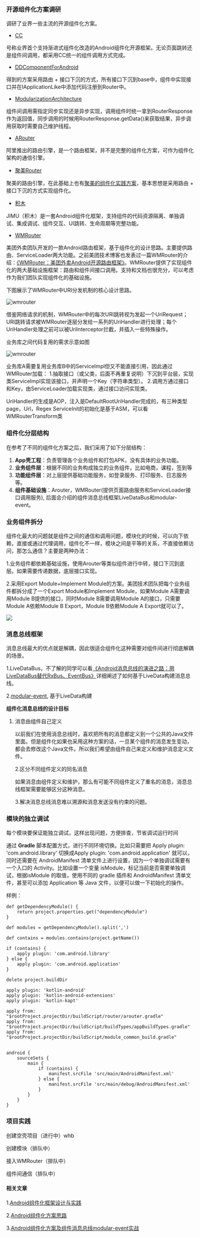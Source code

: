 ### 开源组件化方案调研

调研了业界一些主流的开源组件化方案。

- [CC](https://github.com/luckybilly/CC)

号称业界首个支持渐进式组件化改造的Android组件化开源框架。无论页面跳转还是组件间调用，都采用CC统一的组件调用方式完成。

- [DDComponentForAndroid](https://github.com/luojilab/DDComponentForAndroid)

得到的方案采用路由 + 接口下沉的方式，所有接口下沉到base中，组件中实现接口并在IApplicationLike中添加代码注册到Router中。

- [ModularizationArchitecture](https://github.com/SpinyTech/ModularizationArchitecture)

组件间调用需指定同步实现还是异步实现，调用组件时统一拿到RouterResponse作为返回值，同步调用的时候用RouterResponse.getData()来获取结果，异步调用获取时需要自己维护线程。

- [ARouter](https://github.com/alibaba/Arouter)

阿里推出的路由引擎，是一个路由框架，并不是完整的组件化方案，可作为组件化架构的通信引擎。

- [聚美Router](https://github.com/JumeiRdGroup/Router)

聚美的路由引擎，在此基础上也有[聚美的组件化实践方案](https://juejin.im/post/5a4b4425518825128654eef4)，基本思想是采用路由 + 接口下沉的方式实现组件化。

- [积木](https://github.com/mqzhangw/JIMU)

​    JIMU（积木）是一套Android组件化框架，支持组件的代码资源隔离、单独调试、集成调试、组件交互、UI跳转、生命周期等完整功能。

- [WMRouter](https://github.com/meituan/WMRouter)

美团外卖团队开发的一款Android路由框架，基于组件化的设计思路。主要提供路由、ServiceLoader两大功能。之前美团技术博客也发表过一篇WMRouter的介绍：[《WMRouter：美团外卖Android开源路由框架》](https://tech.meituan.com/meituan_waimai_android_open_source_routing_framework.html)。WMRouter提供了实现组件化的两大基础设施框架：路由和组件间接口调用。支持和文档也很充分，可以考虑作为我们团队实现组件化的基础设施。

下图展示了WMRouter中URI分发机制的核心设计思路。

 ![wmrouter](..\images\wmrouter.png)

借鉴网络请求的机制，WMRouter中的每次URI跳转视为发起一个UriRequest；URI跳转请求被WMRouter逐层分发给一系列的UriHandler进行处理；每个UriHandler处理之前可以被UriInterceptor拦截，并插入一些特殊操作。

 业务库之间代码复用的需求示意如图

![wmrouter](..\images\wmrouter2.png)

业务库A需要复用业务库B中的ServiceImpl但又不能直接引用，因此通过WMRouter加载： 1.抽取接口（或父类，后面不再重复说明）下沉到平台层，实现类ServiceImpl实现该接口，并声明一个Key（字符串类型）。 2.调用方通过接口和Key，由ServiceLoader加载实现类，通过接口访问实现类。

 UriHandler的生成是AOP，注入是DefaultRootUriHandler完成的，有三种类型page，Url，Regex
 ServiceInit的初始化是基于ASM，可以看WMRouterTransform类



### 组件化分层结构

在参考了不同的组件化方案之后，我们采用了如下分层结构：

1. **App壳工程**：负责管理各个业务组件和打包APK，没有具体的业务功能。
2. **业务组件层**：根据不同的业务构成独立的业务组件，比如电商，课程，签到等
3. **功能组件层**：对上层提供基础功能服务，如登录服务、打印服务、日志服务等。
4. **组件基础设施**：Arouter，WMRouter(提供页面路由服务和ServiceLoader接口调用服务), 后面会介绍的组件消息总线框架LiveDataBus和modular-event。



### 业务组件拆分

组件化最大的问题就是组件之间的通信和调用问题，模块化的时候，可以向下依赖，直接或通过代理调用，组件化不一样，模块之间是平等的关系，不直接依赖访问，那怎么通信？主要是两种办法：

1.业务组件都依赖基础设施，使用Arouter等类似组件进行中转，接口下沉到底层。如果需要传递数据，底层接口实现。

2.采用Export Module+Implement Module的方案。美团技术团队把每个业务组件都拆分成了一个Export Module和Implement Module，如果Module A需要调用Module B提供的接口，同时Module B需要调用Module A的接口，只需要Module A依赖Module B Export，Module B依赖Module A Export就可以了。

 ![](..\images\组件功能划分.png)



### 消息总线框架

消息总线最大的优点就是解耦，因此很适合组件化这种需要对组件间进行彻底解耦的场景。

 1.LiveDataBus，不了解的同学可以看[《Android消息总线的演进之路：用LiveDataBus替代RxBus、EventBus》](https://tech.meituan.com/Android_LiveDataBus.html)详细阐述了如何基于LiveData构建消息总线。

 2.[modular-event](modular-event.md), 基于LiveData构建



**组件化消息总线的设计目标**

1. 消息由组件自己定义

   以前我们在使用消息总线时，喜欢把所有的消息都定义到一个公共的Java文件里面。但是组件化如果也采用这种方案的话，一旦某个组件的消息发生变动，都会去修改这个Java文件。所以我们希望由组件自己来定义和维护消息定义文件。

   2.区分不同组件定义的同名消息

   ​如果消息由组件定义和维护，那么有可能不同组件定义了重名的消息，消息总线框架需要能够区分这种消息。

   3.解决消息总线消息难以溯源和消息发送没有约束的问题。



### 模块的独立调试

每个模块要保证能独立调试，这样出现问题，方便排查，节省调试运行时间

通过 **Gradle** 脚本配置方式，进行不同环境切换。比如只需要把 Apply plugin: 'com.android.library' 切换成Apply plugin: 'com.android.application' 就可以，同时还需要在 AndroidManifest 清单文件上进行设置，因为一个单独调试需要有一个入口的 Activity。比如设置一个变量 isModule，标记当前是否需要单独调试，根据isModule 的取值，使用不同的 gradle 插件和 AndroidManifest 清单文件，甚至可以添加 Application 等 Java 文件，以便可以做一下初始化的操作。

 样例：

```
def getDependencyModule() {
    return project.properties.get("dependencyModule")
}

def modules = getDependencyModule().split(',')

def contains = modules.contains(project.getName())

if (contains) {
    apply plugin: 'com.android.library'
} else {
    apply plugin: 'com.android.application'
}

delete project.buildDir

apply plugin: 'kotlin-android'
apply plugin: 'kotlin-android-extensions'
apply plugin: 'kotlin-kapt'

apply from: "$rootProject.projectDir/buildScript/router/arouter.gradle"
apply from: "$rootProject.projectDir/buildScript/buildTypes/appBuildTypes.gradle"
apply from: "$rootProject.projectDir/buildScript/module_common_build.gradle"


android {
    sourceSets {
        main {
            if (contains) {
                manifest.srcFile 'src/main/AndroidManifest.xml'
            } else {
                manifest.srcFile 'src/main/debug/AndroidManifest.xml'
            }
        }
    }
}
```



### 项目实践

创建空壳项目（进行中）whb



创建模块（排队中）



接入WMRouter（排队中）



组件间通信（排队中）





#### 相关文章

1.[Android组件化框架设计与实践](https://mp.weixin.qq.com/s?__biz=MzI0MjE3OTYwMg==&mid=2649551494&idx=1&sn=cba4fbe54a72eb33eb8b27fc83a2cff0&chksm=f11819fbc66f90ed869aafa590dda1fe461e3985f92d25172799a48b5720ef5d8a4ebd996624&scene=21#wechat_redirect)

2.[Android组件化方案思路](https://www.jianshu.com/p/29b3de449b4d)

3.[Android组件化方案及组件消息总线modular-event实战](https://www.jianshu.com/p/ad590a8b3a00)






